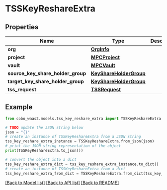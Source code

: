 # TSSKeyReshareExtra


## Properties

Name | Type | Description | Notes
------------ | ------------- | ------------- | -------------
**org** | [**OrgInfo**](OrgInfo.md) |  | [optional] 
**project** | [**MPCProject**](MPCProject.md) |  | [optional] 
**vault** | [**MPCVault**](MPCVault.md) |  | [optional] 
**source_key_share_holder_group** | [**KeyShareHolderGroup**](KeyShareHolderGroup.md) |  | [optional] 
**target_key_share_holder_group** | [**KeyShareHolderGroup**](KeyShareHolderGroup.md) |  | [optional] 
**tss_request** | [**TSSRequest**](TSSRequest.md) |  | [optional] 

## Example

```python
from cobo_waas2.models.tss_key_reshare_extra import TSSKeyReshareExtra

# TODO update the JSON string below
json = "{}"
# create an instance of TSSKeyReshareExtra from a JSON string
tss_key_reshare_extra_instance = TSSKeyReshareExtra.from_json(json)
# print the JSON string representation of the object
print(TSSKeyReshareExtra.to_json())

# convert the object into a dict
tss_key_reshare_extra_dict = tss_key_reshare_extra_instance.to_dict()
# create an instance of TSSKeyReshareExtra from a dict
tss_key_reshare_extra_from_dict = TSSKeyReshareExtra.from_dict(tss_key_reshare_extra_dict)
```
[[Back to Model list]](../README.md#documentation-for-models) [[Back to API list]](../README.md#documentation-for-api-endpoints) [[Back to README]](../README.md)


